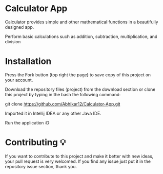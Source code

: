 # **Calculator App**

Calculator provides simple and other mathematical functions in a beautifully designed app.

Perform basic calculations such as addition, subtraction, multiplication, and division

# **Installation**

Press the Fork button (top right the page) to save copy of this project on your account.

Download the repository files (project) from the download section or clone this project by typing in the bash the following command:

git clone https://github.com/Abhikar12/Calculator-App.git

Imported it in Intellij IDEA or any other Java IDE.

Run the application :D

# **Contributing 💡**

If you want to contribute to this project and make it better with new ideas, your pull request is very welcomed. If you find any issue just put it in the repository issue section, thank you.





